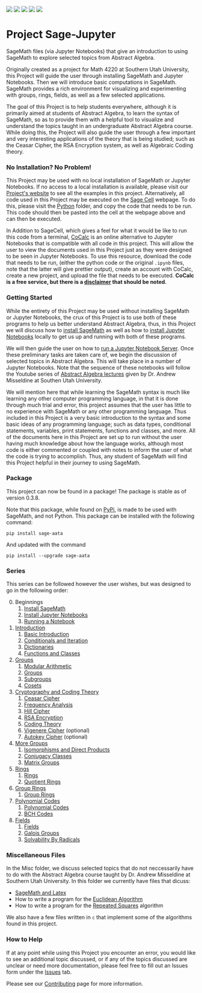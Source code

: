 <a href="https://opensource.org/licenses/MIT"><img src="https://img.shields.io/github/license/bradencarlson/sage-jupyter" ></a>
<img src="https://img.shields.io/github/issues-raw/bradencarlson/sage-jupyter"></a>
<img src="https://img.shields.io/github/issues-closed-raw/bradencarlson/sage-jupyter"></a>
<img src="https://img.shields.io/github/last-commit/bradencarlson/sage-jupyter"></a>
<img src="https://img.shields.io/github/repo-size/bradencarlson/sage-jupyter"></a>


# Project Sage-Jupyter
SageMath files (via Jupyter Notebooks) that give an introduction to using SageMath to explore 
selected topics from Abstract Algebra.

Originally created as a project for Math 4220 at Southern Utah University, this Project will 
guide the user through installing SageMath and Jupyter Notebooks.  Then 
we will introduce basic computations in SageMath. SageMath provides a rich environment for visualizing 
and experimenting with groups, rings, fields, as well as a few selected applications.

The goal of this Project is to help students everywhere, although it is primarily aimed at students 
of Abstract Algebra, to learn the syntax of SageMath, so as 
to provide them with a helpful tool to visualize and understand the topics taught in an undergraduate
Abstract Algebra course.  While doing this, the Project 
will also guide the user through a few important and very interesting applications of the theory that
is being studied; such as the Ceasar Cipher, the RSA 
Encryption system, as well as Algebraic Coding theory.   

### No Installation? No Problem!

This Project may be used with no local installation of SageMath or Jupyter Notebooks.  If no access 
to a local installation is available, 
please visit our [Project's website](https://bradencarlson.github.io/sage-jupyter) to see all the examples
in this project.  Alternatively, all code used in this
Project may be executed on the [Sage Cell](https://sagecell.sagemath.org/) webpage.  To do this, please
visit the [Python](Python) folder, 
and copy the code that needs to be run. This code should then be pasted into the cell at the webpage
above and can then be executed.  

In Addition to SageCell, which gives a feel for what it would be like to run this code from a terminal, [CoCalc](https://cocalc.com/) is an 
online alternative to Jupyter Notebooks that is compatible with all code in this project.  This will allow the user to view the 
documents used in this Project just as they were designed to be seen in Jupyter Notebooks.  To use this resource,
download the code 
that needs to be run, (either the python code or the original `.ipynb` files, note that the latter will give prettier
output), create an account with CoCalc, 
create a new project, and upload the file that needs to be executed.  **CoCalc is a free service, but there is a
[disclaimer](https://doc.cocalc.com/trial.html) that should be noted.**



### Getting Started

While the entirety of this Project may be used without installing SageMath or Jupyter Notebooks, the crux of this
Project is to use both of these programs to 
help us better understand Abstract Algebra, thus, in this Project we will discuss how to 
[install SageMath](Installation/sage-installation.md) as well as how to
[install Jupyter Notebooks](Installation/jupyter-installation.md) locally to get us up and running 
with both of these programs.

We will then guide the user on how to [run a Jupyter Notebook Server](Running/running-jupyter.md).  Once these 
preliminary tasks are taken care of, we begin the 
discussion of selected topics in Abstract Algebra.  This will take place in a number of Jupyter Notebooks.  Note that
the sequence of these notebooks will follow 
the Youtube series of [Abstract Algebra lectures](https://www.youtube.com/playlist?list=PLz7t89zv8Lp2D6xQOG7kUEbN1KP5u-mpH) 
given by Dr. Andrew Misseldine at 
Southen Utah University.  

We will mention here that while learning the SageMath syntax is much like learning any other computer programming language,
in that it is done through much
trial and error, this project assumes that the user has little to no experience with SageMath or any other programming 
language.  Thus included in this Project 
is a very basic introduction to the syntax and some basic ideas of any programming language; such as data types, conditional
statements, variables, print 
statements, functions and classes, and more. All of the documents here in this Project are set up to run without the user 
having much knowledge about how the
language works, although most code is either commented or coupled with notes to inform the user of what the code is trying 
to accomplish.  Thus, any student of 
SageMath will find this Project helpful in their journey to using SageMath. 

### Package

This project can now be found in a package! The package is stable as of version 0.3.8.  

Note that this package, while found on [PyPi](https://pypi.org/project/sage-aata/), is made to be used with SageMath, and not 
Python.  This package can be 
installed with the following command:

```
pip install sage-aata
```

And updated with the command 

```
pip install --upgrade sage-aata
```



### Series

This series can be followed however the user wishes, but was designed to go in the following order:

0. Beginnings
    1. [Install SageMath](Installation/sage-installation.md)
    2. [Install Jupyter Notebooks](Installation/jupyter-installation.md)
    3. [Running a Notebook](Running/running-jupyter.md)
1. [Introduction](Introduction)
    1. [Basic Introduction](Introduction/basic-introduction.ipynb)
    2. [Conditionals and Iteration](Introduction/iteration-conditionals.ipynb)
    3. [Dictionaries](Introduction/Dictionaries.ipynb)
    4. [Functions and Classes](Introduction/functions-classes.ipynb)
2. [Groups](Groups)
    1. [Modular Arithmetic](Groups/modular-arithmetic.ipynb)
    2. [Groups](Groups/Groups.ipynb)
    3. [Subgroups](Groups/Subgroups.ipynb)
    4. [Cosets](Groups/Cosets.ipynb)
3. [Cryptography and Coding Theory](Cryptography)
    1. [Ceasar Cipher](Cryptography/CeasarCipher.ipynb)
    2. [Frequency Analysis](Cryptography/FrequencyAnalysis.ipynb)
    3. [Hill Cipher](Cryptography/Hill-cipher.ipynb)
    4. [RSA Encryption](Cryptography/RSA-encryption.ipynb)
    5. [Coding Theory](Cryptography/AlgebraicCoding.ipynb)
    6. [Vigenere Cipher](Cryptography/VigenereCipher.ipynb) (optional)
    7. [Autokey Cipher](Cryptography/AutoKeyCipher.ipynb) (optional)
4. [More Groups](Groups)
    1. [Isomorphisms and Direct Products](Groups/Isomorphisms-Direct-Products.ipynb)
    2. [Conjugacy Classes](Groups/Conjugacy-classes.ipynb)
    3. [Matrix Groups](Groups/matrix-groups.ipynb)
5. [Rings](Rings)
    1. [Rings](Rings/Rings.ipynb)
    2. [Quotient Rings](Rings/QuotientRings.ipynb)
6. [Group Rings](Group-Rings)
    1. [Group Rings](Group-Rings/GroupRings.ipynb)
7. [Polynomial Codes](Polynomial-Codes)
    1. [Polynomial Codes](Polynomial-Codes/PolynomialCodes.ipynb)
    2. [BCH Codes](Polynomial-Codes/BCH.ipynb)
8. [Fields](Fields)
    1. [Fields](Fields/Fields.ipynb)
    2. [Galois Groups](Fields/GaloisGroups.ipynb)
    3. [Solvability By Radicals](Groups/Solvable.ipynb)

### Miscellaneous Files

In the Misc folder, we discuss selected topics that do not neccessarily have to do with the Abstract Algebra course 
taught by Dr. Andrew Misseldine 
at Southern Utah University.  In this folder we currently have files that dicuss:

- [SageMath and Latex](Misc/sage-latex.ipynb)
- How to write a program for the [Euclidean Algorithm](Misc/Euclid.ipynb)
- How to write a program for the [Repeated Squares](Misc/repeated-squares.ipynb) algorithm

We also have a few files written in `c` that implement some of the algorithms found in this project.

### How to Help

If at any point while using this Project you encounter an error, you would like to see an additional topic discussed,
or if any of the topics discussed are 
unclear or need more documentation, please feel free to fill out an Issues form under the
[Issues](https://github.com/bradencarlson/sage-jupyter/issues) tab.

Please see our [Contributing](.github/CONTRIBUTING.md) page for more information.
